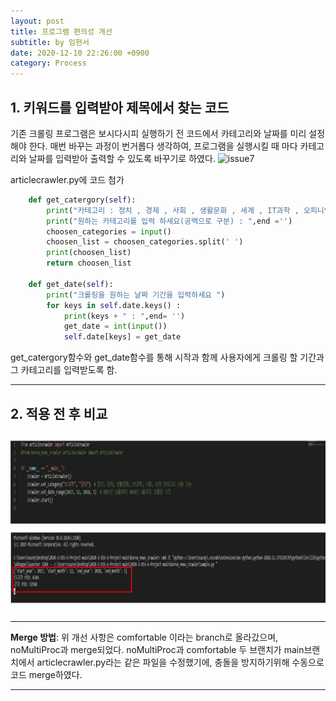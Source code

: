 ```yaml
---
layout: post
title: 프로그램 편의성 개선 
subtitle: by 임현서
date: 2020-12-10 22:26:00 +0900
category: Process
---
```


## 1. 키워드를 입력받아 제목에서 찾는 코드

기존 크롤링 프로그램은 보시다시피 실행하기 전 코드에서 카테고리와 날짜를 미리 설정해야 한다. 
매번 바꾸는 과정이 번거롭다 생각하여, 프로그램을 실행시킬 때 마다 카테고리와 날짜를 입력받아 출력할 수 있도록 바꾸기로 하였다.
![issue7](../assets/img/issue#7.png)

articlecrawler.py에 코드 첨가 
```python
    def get_catergory(self):
        print("카테고리 : 정치 , 경제 , 사회 , 생활문화 , 세계 , IT과학 , 오피니언, 연합뉴스속보")
        print("원하는 카테고리를 입력 하세요(공백으로 구분) : ",end ='')
        choosen_categories = input()
        choosen_list = choosen_categories.split(' ')
        print(choosen_list)
        return choosen_list
    
    def get_date(self):
        print("크롤링을 원하는 날짜 기간을 입력하세요 ")
        for keys in self.date.keys() :
            print(keys + " : ",end= '')
            get_date = int(input())
            self.date[keys] = get_date
```
get_catergory함수와 get_date함수를 통해 시작과 함께 사용자에게 크롤링 할 기간과 그 카테고리를 입력받도록 함.
- - -

## 2. 적용 전 후 비교
![old_version](../assets/img/old_version.png)

- - -
**Merge 방법**: 위 개선 사항은 comfortable 이라는 branch로 올라갔으며, noMultiProc과 merge되었다.
noMultiProc과 comfortable 두 브랜치가 main브랜치에서 articlecrawler.py라는 같은 파일을 수정했기에, 충돌을 방지하기위해 수동으로 코드 merge하였다.

- - -

